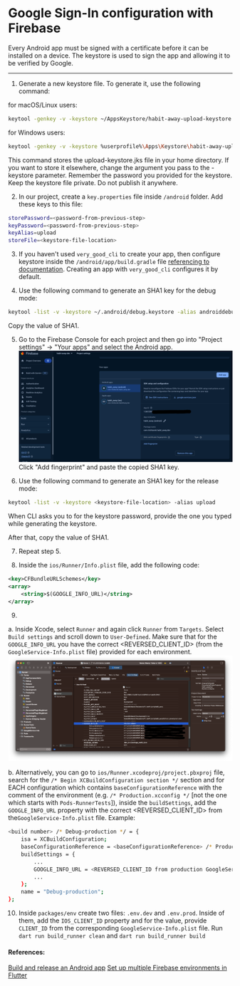 # Google Sign-In configuration with Firebase

Every Android app must be signed with a certificate before it can be installed on a device. The keystore is used to sign the app and allowing it to be verified by Google.

---

1. Generate a new keystore file. To generate it, use the following command:

for macOS/Linux users:
```sh
keytool -genkey -v -keystore ~/AppsKeystore/habit-away-upload-keystore.jks -keyalg RSA -keysize 2048 -validity 10000 -alias upload
```

for Windows users:
```sh
keytool -genkey -v -keystore %userprofile%\Apps\Keystore\habit-away-upload-keystore.jks -storetype JKS -keyalg RSA -keysize 2048 -validity 10000 -alias upload
```

This command stores the upload-keystore.jks file in your home directory. If you want to store it elsewhere, change the argument you pass to the -keystore parameter.
Remember the password you provided for the keystore.
Keep the keystore file private. Do not publish it anywhere.

2. In our project, create a `key.properties` file inside `/android` folder. Add these keys to this file:
```sh
storePassword=<password-from-previous-step>
keyPassword=<password-from-previous-step>
keyAlias=upload
storeFile=<keystore-file-location>
```

3. If you haven't used `very_good_cli` to create your app, then configure keystore inside the `/android/app/build.gradle` file [referencing to documentation](https://docs.flutter.dev/deployment/android#configure-signing-in-gradle). Creating an app with `very_good_cli` configures it by default.

4. Use the following command to generate an SHA1 key for the debug mode:
```sh
keytool -list -v -keystore ~/.android/debug.keystore -alias androiddebugkey -storepass android -keypass android
```

Copy the value of SHA1.

5. Go to the Firebase Console for each project and then go into "Project settings" -> "Your apps" and select the Android app.
![firebase-console-android](firebase-console-android.png)
Click "Add fingerprint" and paste the copied SHA1 key.

6. Use the following command to generate an SHA1 key for the release mode:
```sh
keytool -list -v -keystore <keystore-file-location> -alias upload
```
When CLI asks you to for the keystore password, provide the one you typed while generating the keystore.

After that, copy the value of SHA1.

7. Repeat step 5.

8. Inside the `ios/Runner/Info.plist` file, add the following code:
```xml
<key>CFBundleURLSchemes</key>
<array>
    <string>$(GOOGLE_INFO_URL)</string>
</array>
```

9. 
a. Inside Xcode, select `Runner` and again click `Runner` from `Targets`. Select `Build settings` and scroll down to `User-Defined`. Make sure that for the `GOOGLE_INFO_URL` you have the correct <REVERSED_CLIENT_ID> (from the `GoogleService-Info.plist` file) provided for each environment. 
![google-info-url-build-settings](google-info-url-build-settings.png)

b. Alternatively, you can go to `ios/Runner.xcodeproj/project.pbxproj` file, search for the `/* Begin XCBuildConfiguration section */` section and for EACH configuration which contains `baseConfigurationReference` with the comment of the environment (e.g. `/* Production.xcconfig */` [not the one which starts with `Pods-RunnerTests`]), inside the `buildSettings`, add the `GOOGLE_INFO_URL` property with the correct <REVERSED_CLIENT_ID> from the`GoogleService-Info.plist` file.
Example:
```sh
<build number> /* Debug-production */ = {
    isa = XCBuildConfiguration;
    baseConfigurationReference = <baseConfigurationReference> /* Production.xcconfig */;
    buildSettings = {
        ...
        GOOGLE_INFO_URL = <REVERSED_CLIENT_ID from production GoogleService-Info.plist file>;
        ...
    };
    name = "Debug-production";
};
```

10. Inside `packages/env` create two files: `.env.dev` and `.env.prod`. Inside of them, add the `IOS_CLIENT_ID` property and for the value, provide `CLIENT_ID` from the corresponding `GoogleService-Info.plist` file. Run `dart run build_runner clean` and `dart run build_runner build`

#### References:
[Build and release an Android app](https://docs.flutter.dev/deployment/android#sign-the-app)
[Set up multiple Firebase environments in Flutter](https://kmtsandeepanie.medium.com/set-up-multiple-firebase-environments-in-flutter-9f88bc284454#662d)
